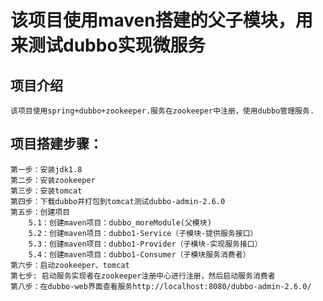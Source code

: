 # 该项目使用maven搭建的父子模块，用来测试dubbo实现微服务
## 项目介绍
	该项目使用spring+dubbo+zookeeper.服务在zookeeper中注册，使用dubbo管理服务.
## 项目搭建步骤： 
	第一步：安装jdk1.8
	第二步：安装zookeeper
	第三步：安装tomcat 
	第四步：下载dubbo并打包到tomcat测试dubbo-admin-2.6.0 
	第五步：创建项目
		5.1：创建maven项目：dubbo_moreModule(父模块)
		5.2：创建maven项目：dubbo1-Service（子模块-提供服务接口）
		5.3：创建maven项目：dubbo1-Provider（子模块-实现服务接口）
		5.4：创建maven项目：dubbo1-Consumer（子模块服务消费者） 
	第六步：启动zookeeper、tomcat 
	第七步: 启动服务实现者在zookeeper注册中心进行注册，然后启动服务消费者
	第八步：在dubbo-web界面查看服务http://localhost:8080/dubbo-admin-2.6.0/
